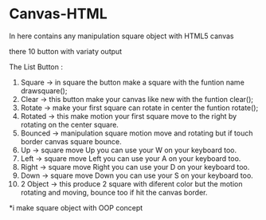 # Canvas-HTML
In here contains any manipulation square object with HTML5 canvas

there 10 button with variaty output

The List Button :
1. Square 
-> in square the button make a square with the funtion name drawsquare();
2. Clear
-> this button make your canvas like new with the funtion clear();
3. Rotate
-> make your first square can rotate in center the funtion rotate();
4. Rotated
-> this make motion your first square move to the right by rotating on the center square.
5. Bounced
-> manipulation square motion move and rotating but if touch border canvas square bounce.
6. Up
-> square move Up you can use your W on your keyboard too.
7. Left
-> square move Left you can use your A on your keyboard too.
8. Right
-> square move Right you can use your D on your keyboard too.
9. Down
-> square move Down you can use your S on your keyboard too.
10. 2 Object
-> this produce 2 square with diferent color but the motion rotating and moving, bounce too if hit the canvas border.

*i make square object with OOP concept
